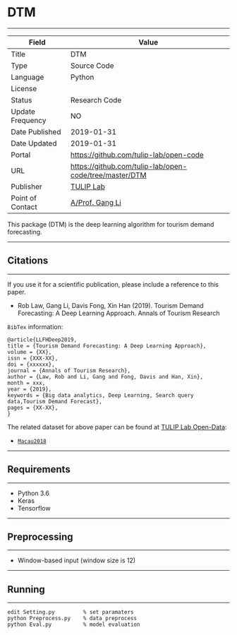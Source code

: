 # DTM
---

| Field | Value |
| --- | --- |
| Title | DTM |
| Type | Source Code |
| Language | Python |
| License |   |
| Status | Research Code |
| Update Frequency | NO |
| Date Published | 2019-01-31  |
| Date Updated |  2019-01-31 |
| Portal | https://github.com/tulip-lab/open-code |
| URL | https://github.com/tulip-lab/open-code/tree/master/DTM|
| Publisher |[TULIP Lab](http://www.tulip.org.au/) |
| Point of Contact |[A/Prof. Gang Li](https://github.com/tuliplab) |

This package (DTM) is the deep learning algorithm for tourism demand forecasting.

---
## Citations
---

If you use it for a scientific publication, please include a reference to this paper. 

* Rob Law, Gang Li, Davis Fong, Xin Han (2019). Tourism Demand Forecasting: A Deep Learning Approach. Annals of Tourism Research

`BibTex` information:

    @article{LLFHDeep2019,
    title = {Tourism Demand Forecasting: A Deep Learning Approach},
    volume = {XX},
    issn = {XXX-XX},
    doi = {xxxxxx},
    journal = {Annals of Tourism Research},
    author = {Law, Rob and Li, Gang and Fong, Davis and Han, Xin},
    month = xxx,
    year = {2019},
    keywords = {Big data analytics, Deep Learning, Search query data,Tourism Demand Forecast},
    pages = {XX-XX},
    }

The related dataset for above paper can be found at [TULIP Lab Open-Data](https://github.com/tulip-lab/open-data):

* [`Macau2018`](https://github.com/tulip-lab/open-data/tree/master/Macau2018) 


---
##  Requirements
---

* Python 3.6
* Keras
* Tensorflow


---
## Preprocessing
---

* Window-based input (window size is 12)


---
## Running
---

```
edit Setting.py         % set paramaters
python Preprocess.py    % data preprocess
python Eval.py          % model evaluation

```


